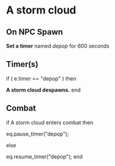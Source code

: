 # A storm cloud


## On NPC Spawn

**Set a timer** named *depop* for 600 seconds


## Timer(s)

if ( e.timer == "depop" ) then


**A storm cloud despawns.**
end



## Combat

if  A storm cloud enters combat  then


eq.pause_timer("depop");

else


eq.resume_timer("depop");
end

